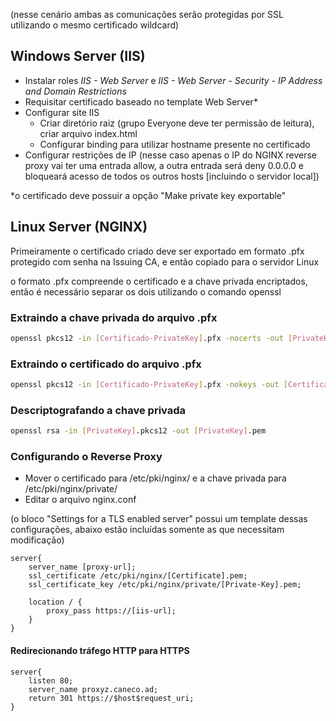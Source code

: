 (nesse cenário ambas as comunicações serão protegidas por SSL utilizando o mesmo certificado wildcard)
## Windows Server (IIS)

- Instalar roles *IIS - Web Server* e *IIS - Web Server - Security - IP Address and Domain Restrictions*
- Requisitar certificado baseado no template Web Server*
- Configurar site IIS
	- Criar diretório raiz (grupo Everyone deve ter permissão de leitura), criar arquivo index.html
	- Configurar binding para utilizar hostname presente no certificado
- Configurar restrições de IP (nesse caso apenas o IP do NGINX reverse proxy vai ter uma entrada allow, a outra entrada será deny 0.0.0.0 e bloqueará acesso de todos os outros hosts [incluindo o servidor local])

\*o certificado deve possuir a opção "Make private key exportable"
## Linux Server (NGINX)

Primeiramente o certificado criado deve ser exportado em formato .pfx protegido com senha na Issuing CA, e então copiado para o servidor Linux

o formato .pfx compreende o certificado e a chave privada encriptados, então é necessário separar os dois utilizando o comando openssl

### Extraindo a chave privada do arquivo .pfx

```bash
openssl pkcs12 -in [Certificado-PrivateKey].pfx -nocerts -out [PrivateKey].pkcs12
```

### Extraindo o certificado do arquivo .pfx

```bash
openssl pkcs12 -in [Certificado-PrivateKey].pfx -nokeys -out [Certificado].pem
```

### Descriptografando a chave privada

```bash
openssl rsa -in [PrivateKey].pkcs12 -out [PrivateKey].pem
```

### Configurando o Reverse Proxy

- Mover o certificado para /etc/pki/nginx/ e a chave privada para /etc/pki/nginx/private/
- Editar o arquivo nginx.conf

(o bloco "Settings for a TLS enabled server" possui um template dessas configurações, abaixo estão incluídas somente as que necessitam modificação)
```nginx
server{
	server_name [proxy-url];
	ssl_certificate /etc/pki/nginx/[Certificate].pem;
	ssl_certificate_key /etc/pki/nginx/private/[Private-Key].pem;

	location / {
		proxy_pass https://[iis-url];
	}
}
```

#### Redirecionando tráfego HTTP para HTTPS

```nginx
server{
	listen 80;
	server_name proxyz.caneco.ad;
	return 301 https://$host$request_uri;
}
```